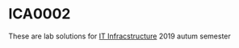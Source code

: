 # ICA0002
These are lab solutions for [IT Infracstructure](https://github.com/romankuchin/itinfraservices) 2019 autum semester
